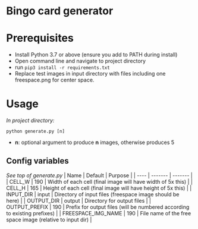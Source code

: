 # Bingo card generator

# Prerequisites
 - Install Python 3.7 or above (ensure you add to PATH during install)
 - Open command line and navigate to project directory
 - run ```pip3 install -r requirements.txt```
 - Replace test images in input directory with files including one freespace.png for center space.

# Usage
*In project directory:*

```python generate.py [n]```

 - **n**: optional argument to produce **n** images, otherwise produces 5

## Config variables
*See top of generate.py*
| Name | Default | Purpose |
| ---- | ------- | ------- |
| CELL_W | 190 | Width of each cell (final image will have width of 5x this) |
| CELL_H | 165 | Height of each cell (final image will have height of 5x this) |
| INPUT_DIR | input | Directory of input files (freespace image should be here) |
| OUTPUT_DIR | output | Directory for output files |
| OUTPUT_PREFIX | 190 | Prefix for output files (will be numbered according to existing prefixes) |
| FREESPACE_IMG_NAME | 190 | File name of the free space image (relative to input dir) |